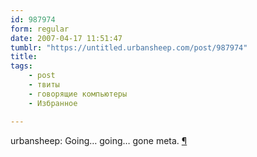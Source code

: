 ```yaml
---
id: 987974
form: regular
date: 2007-04-17 11:51:47
tumblr: "https://untitled.urbansheep.com/post/987974"
title:
tags:
    - post
    - твиты
    - говорящие компьютеры
    - Избранное

---
```


<p>urbansheep: Going&hellip; going&hellip; gone meta. <a href="http://twitter.com/urbansheep/statuses/30767481">¶</a></p>

